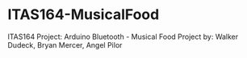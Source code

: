 # ITAS164-MusicalFood
ITAS164 Project: 
Arduino Bluetooth - Musical Food 
Project by: Walker Dudeck, Bryan Mercer, Angel Pilor
